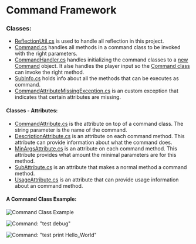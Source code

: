 # Command Framework

### Classes:

 * [ReflectionUtil.cs](https://github.com/Spraxs/CommandFramework/blob/master/CommandFrameworkSolution/CommandFramework/Utils/ReflectionUtil.cs)
 is used to handle all reflection in this project.
 * [Command.cs](https://github.com/Spraxs/CommandFramework/blob/master/CommandFrameworkSolution/CommandFramework/Framework/Command.cs)
 handles all methods in a command class to be invoked with the right parameters.
 * [CommandHandler.cs](https://github.com/Spraxs/CommandFramework/blob/master/CommandFrameworkSolution/CommandFramework/Framework/Handlers/CommandHandler.cs)
 handles initializing the command classes to a [new Command](https://github.com/Spraxs/CommandFramework/blob/master/CommandFrameworkSolution/CommandFramework/Framework/Command.cs) object. It alse handles the player input so the [Command class](https://github.com/Spraxs/CommandFramework/blob/master/CommandFrameworkSolution/CommandFramework/Framework/Command.cs) can invoke the right method.
 * [SubInfo.cs](https://github.com/Spraxs/CommandFramework/blob/master/CommandFrameworkSolution/CommandFramework/Framework/Objects/SubInfo.cs) holds info about all the methods that can be executes as command.
 * [CommandAttributeMissingException.cs](https://github.com/Spraxs/CommandFramework/blob/master/CommandFrameworkSolution/CommandFramework/Framework/Exceptions/CommandAttributeMissingException.cs) is an custom exception that indicates that certain attributes are missing.
 
 #### Classes - Attributes:
 * [CommandAttribute.cs](https://github.com/Spraxs/CommandFramework/blob/master/CommandFrameworkSolution/CommandFramework/Framework/Attributes/CommandAttribute.cs) is the attribute on top of a command class. The string parameter is the name of the command.
 * [DescriptionAttribute.cs](https://github.com/Spraxs/CommandFramework/blob/master/CommandFrameworkSolution/CommandFramework/Framework/Attributes/CommandAttribute.cs) is an attribute on each command method. This attribute can provide information about what the command does.
 * [MinArgsAttribute.cs](https://github.com/Spraxs/CommandFramework/blob/master/CommandFrameworkSolution/CommandFramework/Framework/Attributes/MinArgsAttribute.cs) is an attribute on each command method. This attribute provides what amount the minimal parameters are for this method.
 * [SubAttribute.cs](https://github.com/Spraxs/CommandFramework/blob/master/CommandFrameworkSolution/CommandFramework/Framework/Attributes/SubAttribute.cs) is an attribute that makes a normal method a command method.
 * [UsageAttribute.cs](https://github.com/Spraxs/CommandFramework/blob/master/CommandFrameworkSolution/CommandFramework/Framework/Attributes/UsageAttribute.cs) is an attribute that can provide usage information about an command method.

#### A Command Class Example:
![Command Class Example](https://i.gyazo.com/5a5a742e88466124786318871d9f4029.png)

![Command: "test debug"](https://i.gyazo.com/95ee7c0a6efe0e090f28f273e91f30b7.png)

![Command: "test print Hello_World"](https://i.gyazo.com/121df317ec4fa03de9ec96b22b76ad51.png)
